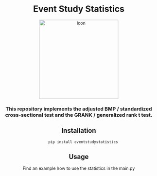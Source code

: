 <div align="center">

# Event Study Statistics
<img src="files/logo.png" alt="icon" width="260"/>



### This repository implements the adjusted BMP / standardized cross-sectional test and the GRANK / generalized rank t test.

## Installation

```
    pip install eventstudystatistics
```

## Usage

Find an example how to use the statistics in the main.py